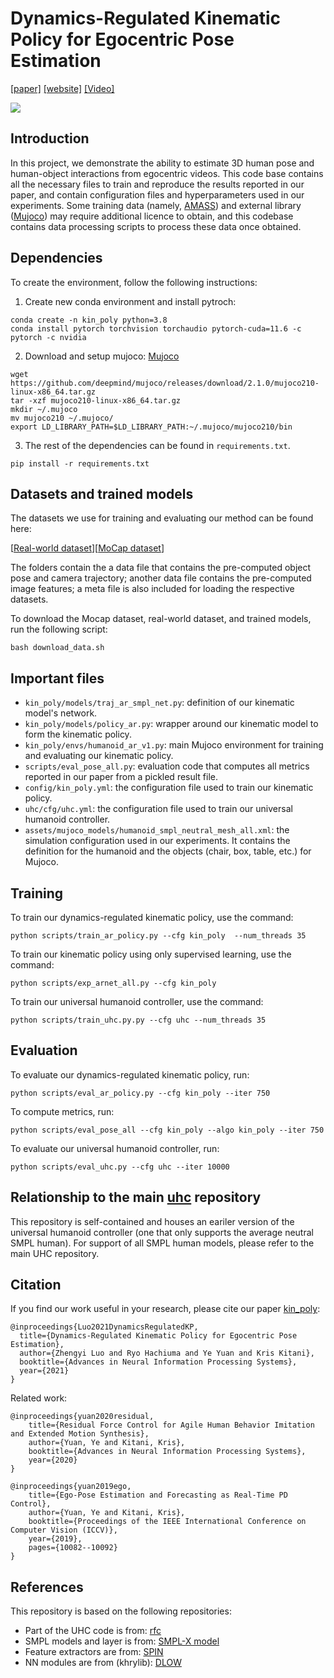 # Dynamics-Regulated Kinematic Policy for Egocentric Pose Estimation

[[paper]](https://arxiv.org/abs/2106.05969) [[website]](https://zhengyiluo.github.io/projects/kin_poly/) [[Video]](https://www.youtube.com/watch?v=yEiK9K1N-zw)

<div float="center">
  <img src="assets/gif/teaser.gif" />
</div>

## Introduction

In this project, we demonstrate the ability to estimate 3D human pose and human-object interactions from egocentric videos. This code base contains all the necessary files to train and reproduce the results reported in our paper, and contain configuration files and hyperparameters used in our experiments. Some training data (namely, [AMASS](https://amass.is.tue.mpg.de/)) and external library ([Mujoco](http://www.mujoco.org/)) may require additional licence to obtain, and this codebase contains data processing scripts to process these data once obtained. 


## Dependencies

To create the environment, follow the following instructions: 

1. Create new conda environment and install pytroch:
```
conda create -n kin_poly python=3.8
conda install pytorch torchvision torchaudio pytorch-cuda=11.6 -c pytorch -c nvidia
```

2. Download and setup mujoco: [Mujoco](http://www.mujoco.org/)
```
wget https://github.com/deepmind/mujoco/releases/download/2.1.0/mujoco210-linux-x86_64.tar.gz
tar -xzf mujoco210-linux-x86_64.tar.gz
mkdir ~/.mujoco
mv mujoco210 ~/.mujoco/
export LD_LIBRARY_PATH=$LD_LIBRARY_PATH:~/.mujoco/mujoco210/bin
```

3. The rest of the dependencies can be found in ```requirements.txt```. 

```
pip install -r requirements.txt
```

## Datasets and trained models

The datasets we use for training and evaluating our method can be found here:

[[Real-world dataset](https://drive.google.com/drive/folders/1BBjPmjrm-FZLMw24Gsbl4CsodGgfsptY?usp=sharing)][[MoCap dataset](https://drive.google.com/drive/folders/1Mw1LQBNfor8a7Diw3eHLO--ZnREw57kB?usp=sharing)]

The folders contain the a data file that contains the pre-computed object pose and camera trajectory; another data file contains the pre-computed image features; a meta file is also included for loading the respective datasets.

To download the Mocap dataset, real-world dataset, and trained models, run the following script: 

```
bash download_data.sh
```

## Important files

* ```kin_poly/models/traj_ar_smpl_net.py```:  definition of our kinematic model's network.
* ```kin_poly/models/policy_ar.py```:  wrapper around our kinematic model to form the kinematic policy.
* ```kin_poly/envs/humanoid_ar_v1.py```: main Mujoco environment for training and evaluating our kinematic policy.
* ```scripts/eval_pose_all.py```: evaluation code that computes all metrics reported in our paper from a pickled result file. 
* ```config/kin_poly.yml```: the configuration file used to train our kinematic policy.
* ```uhc/cfg/uhc.yml```: the configuration file used to train our universal humanoid controller.
* ```assets/mujoco_models/humanoid_smpl_neutral_mesh_all.xml```: the simulation configuration used in our experiments. It contains the definition for the humanoid and the objects (chair, box, table, etc.) for Mujoco. 

## Training

To train our dynamics-regulated kinematic policy, use the command:

```
python scripts/train_ar_policy.py --cfg kin_poly  --num_threads 35 
```

To train our kinematic policy using only supervised learning, use the command:

```
python scripts/exp_arnet_all.py --cfg kin_poly  
```

To train our universal humanoid controller, use the command:

```
python scripts/train_uhc.py.py --cfg uhc --num_threads 35
```

## Evaluation

To evaluate our dynamics-regulated kinematic policy, run:
```
python scripts/eval_ar_policy.py --cfg kin_poly --iter 750  
```

To compute metrics, run:
```
python scripts/eval_pose_all --cfg kin_poly --algo kin_poly --iter 750
```

To evaluate our universal humanoid controller, run:
```
python scripts/eval_uhc.py --cfg uhc --iter 10000
```

## Relationship to the main [uhc](https://github.com/KlabCMU/UniversalHumanoidControl) repository
This repository is self-contained and houses an eariler version of the universal humanoid controller (one that only supports the average neutral SMPL human). For support of all SMPL human models, please refer to the main UHC repository.


## Citation
If you find our work useful in your research, please cite our paper [kin_poly](https://zhengyiluo.github.io/projects/kin_poly/):
```
@inproceedings{Luo2021DynamicsRegulatedKP,
  title={Dynamics-Regulated Kinematic Policy for Egocentric Pose Estimation},
  author={Zhengyi Luo and Ryo Hachiuma and Ye Yuan and Kris Kitani},
  booktitle={Advances in Neural Information Processing Systems},
  year={2021}
}

``` 

Related work: 
```
@inproceedings{yuan2020residual,
    title={Residual Force Control for Agile Human Behavior Imitation and Extended Motion Synthesis},
    author={Yuan, Ye and Kitani, Kris},
    booktitle={Advances in Neural Information Processing Systems},
    year={2020}
}

@inproceedings{yuan2019ego,
    title={Ego-Pose Estimation and Forecasting as Real-Time PD Control},
    author={Yuan, Ye and Kitani, Kris},
    booktitle={Proceedings of the IEEE International Conference on Computer Vision (ICCV)},
    year={2019},
    pages={10082--10092}
}

```

## References
This repository is based on the following repositories:
* Part of the UHC code is from: [rfc](https://github.com/Khrylx/RFC)
* SMPL models and layer is from: [SMPL-X model](https://github.com/vchoutas/smplx)
* Feature extractors are from: [SPIN](https://github.com/nkolot/SPIN)
* NN modules are from (khrylib): [DLOW](https://github.com/Khrylx/DLow)
